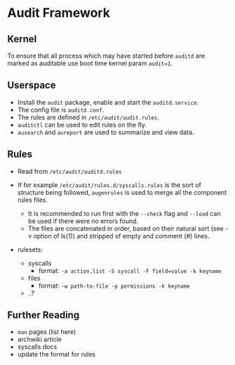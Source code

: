 # Audit Framework

## Kernel

To ensure that all process which may have started before `auditd` are marked as auditable use boot time kernel param `audit=1`.

## Userspace

* Install the `audit` package, enable and start the `auditd.service`.
* The config file is `auditd.conf`.
* The rules are defined in `/etc/audit/audit.rules`.
* `auditctl` can be used to edit rules on the fly.
* `ausearch` and `aureport` are used to summarize and view data.


## Rules

* Read from `/etc/audit/auditd.rules`

* If for example `/etc/audit/rules.d/syscalls.rules` is the sort of structure being followed,
  `augenrules` is used to merge all the component rules files.
    * It is recommended to run first with the `--check` flag and `--load` can be used if there were no errors found.
    * The files are concatenated in order, based on their natural sort (see -v option of ls(1)) and stripped of empty and comment (#) lines.

* rulesets:
    * syscalls
        * format: `-a action,list -S syscall -F field=value -k keyname`
    * files
        * format: `-w path-to-file -p permissions -k keyname`
    * ..?



## Further Reading

* `man` pages (list here)
* archwiki article
* syscalls docs
* update the format for rules
